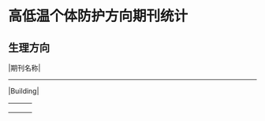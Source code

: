 # 高低温个体防护方向期刊统计

## 生理方向

|期刊名称|

---

|Building|





|      |      |      |
| ---- | ---- | ---- |
|      |      |      |
|      |      |      |
|      |      |      |

